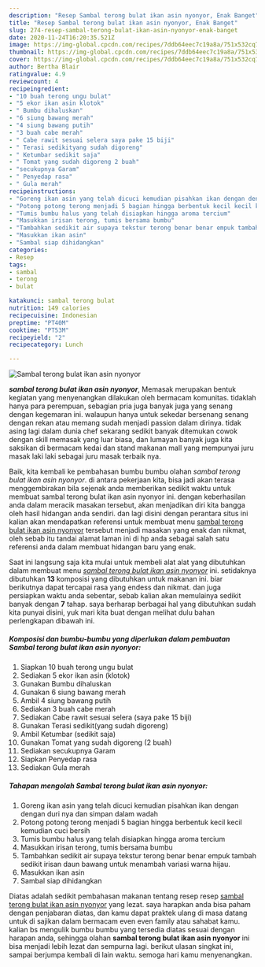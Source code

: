 ```yaml
---
description: "Resep Sambal terong bulat ikan asin nyonyor, Enak Banget"
title: "Resep Sambal terong bulat ikan asin nyonyor, Enak Banget"
slug: 274-resep-sambal-terong-bulat-ikan-asin-nyonyor-enak-banget
date: 2020-11-24T16:20:35.521Z
image: https://img-global.cpcdn.com/recipes/7ddb64eec7c19a8a/751x532cq70/sambal-terong-bulat-ikan-asin-nyonyor-foto-resep-utama.jpg
thumbnail: https://img-global.cpcdn.com/recipes/7ddb64eec7c19a8a/751x532cq70/sambal-terong-bulat-ikan-asin-nyonyor-foto-resep-utama.jpg
cover: https://img-global.cpcdn.com/recipes/7ddb64eec7c19a8a/751x532cq70/sambal-terong-bulat-ikan-asin-nyonyor-foto-resep-utama.jpg
author: Bertha Blair
ratingvalue: 4.9
reviewcount: 4
recipeingredient:
- "10 buah terong ungu bulat"
- "5 ekor ikan asin klotok"
- " Bumbu dihaluskan"
- "6 siung bawang merah"
- "4 siung bawang putih"
- "3 buah cabe merah"
- " Cabe rawit sesuai selera saya pake 15 biji"
- " Terasi sedikityang sudah digoreng"
- " Ketumbar sedikit saja"
- " Tomat yang sudah digoreng 2 buah"
- "secukupnya Garam"
- " Penyedap rasa"
- " Gula merah"
recipeinstructions:
- "Goreng ikan asin yang telah dicuci kemudian pisahkan ikan dengan dengan duri nya dan simpan dalam wadah"
- "Potong potong terong menjadi 5 bagian hingga berbentuk kecil kecil kemudian cuci bersih"
- "Tumis bumbu halus yang telah disiapkan hingga aroma tercium"
- "Masukkan irisan terong, tumis bersama bumbu"
- "Tambahkan sedikit air supaya tekstur terong benar benar empuk tambah sedikit irisan daun bawang untuk menambah variasi warna hijau."
- "Masukkan ikan asin"
- "Sambal siap dihidangkan"
categories:
- Resep
tags:
- sambal
- terong
- bulat

katakunci: sambal terong bulat 
nutrition: 149 calories
recipecuisine: Indonesian
preptime: "PT40M"
cooktime: "PT53M"
recipeyield: "2"
recipecategory: Lunch

---
```



![Sambal terong bulat ikan asin nyonyor](https://img-global.cpcdn.com/recipes/7ddb64eec7c19a8a/751x532cq70/sambal-terong-bulat-ikan-asin-nyonyor-foto-resep-utama.jpg)

<b><i>sambal terong bulat ikan asin nyonyor</i></b>, Memasak merupakan bentuk kegiatan yang menyenangkan dilakukan oleh bermacam komunitas. tidaklah hanya para perempuan, sebagian pria juga banyak juga yang senang dengan kegemaran ini. walaupun hanya untuk sekedar bersenang senang dengan rekan atau memang sudah menjadi passion dalam dirinya. tidak asing lagi dalam dunia chef sekarang sedikit banyak ditemukan cowok dengan skill memasak yang luar biasa, dan lumayan banyak juga kita saksikan di bermacam kedai dan stand makanan mall yang mempunyai juru masak laki laki sebagai juru masak terbaik nya.

Baik, kita kembali ke pembahasan bumbu bumbu olahan <i>sambal terong bulat ikan asin nyonyor</i>. di antara pekerjaan kita, bisa jadi akan terasa menggembirakan bila sejenak anda memberikan sedikit waktu untuk membuat sambal terong bulat ikan asin nyonyor ini. dengan keberhasilan anda dalam meracik masakan tersebut, akan menjadikan diri kita bangga oleh hasil hidangan anda sendiri. dan lagi disini dengan perantara situs ini kalian akan mendapatkan referensi untuk membuat menu <u>sambal terong bulat ikan asin nyonyor</u> tersebut menjadi masakan yang enak dan nikmat, oleh sebab itu tandai alamat laman ini di hp anda sebagai salah satu referensi anda dalam membuat hidangan baru yang enak.




Saat ini langsung saja kita mulai untuk membeli alat alat yang dibutuhkan dalam membuat menu <u><i>sambal terong bulat ikan asin nyonyor</i></u> ini. setidaknya dibutuhkan <b>13</b> komposisi yang dibutuhkan untuk makanan ini. biar berikutnya dapat tercapai rasa yang endess dan nikmat. dan juga persiapkan waktu anda sebentar, sebab kalian akan memulainya sedikit banyak dengan <b>7</b> tahap. saya berharap berbagai hal yang dibutuhkan sudah kita punyai disini, yuk mari kita buat dengan melihat dulu bahan perlengkapan dibawah ini.

<!--inarticleads1-->

##### Komposisi dan bumbu-bumbu yang diperlukan dalam pembuatan Sambal terong bulat ikan asin nyonyor:

1. Siapkan 10 buah terong ungu bulat
1. Sediakan 5 ekor ikan asin (klotok)
1. Gunakan  Bumbu dihaluskan
1. Gunakan 6 siung bawang merah
1. Ambil 4 siung bawang putih
1. Sediakan 3 buah cabe merah
1. Sediakan  Cabe rawit sesuai selera (saya pake 15 biji)
1. Gunakan  Terasi sedikit(yang sudah digoreng)
1. Ambil  Ketumbar (sedikit saja)
1. Gunakan  Tomat yang sudah digoreng (2 buah)
1. Sediakan secukupnya Garam
1. Siapkan  Penyedap rasa
1. Sediakan  Gula merah




<!--inarticleads2-->

##### Tahapan mengolah Sambal terong bulat ikan asin nyonyor:

1. Goreng ikan asin yang telah dicuci kemudian pisahkan ikan dengan dengan duri nya dan simpan dalam wadah
1. Potong potong terong menjadi 5 bagian hingga berbentuk kecil kecil kemudian cuci bersih
1. Tumis bumbu halus yang telah disiapkan hingga aroma tercium
1. Masukkan irisan terong, tumis bersama bumbu
1. Tambahkan sedikit air supaya tekstur terong benar benar empuk tambah sedikit irisan daun bawang untuk menambah variasi warna hijau.
1. Masukkan ikan asin
1. Sambal siap dihidangkan




Diatas adalah sedikit pembahasan makanan tentang resep resep <u>sambal terong bulat ikan asin nyonyor</u> yang lezat. saya harapkan anda bisa paham dengan penjabaran diatas, dan kamu dapat praktek ulang di masa datang untuk di sajikan dalam bermacam even even family atau sahabat kamu. kalian bs mengulik bumbu bumbu yang tersedia diatas sesuai dengan harapan anda, sehingga olahan <b>sambal terong bulat ikan asin nyonyor</b> ini bisa menjadi lebih lezat dan sempurna lagi. berikut ulasan singkat ini, sampai berjumpa kembali di lain waktu. semoga hari kamu menyenangkan.
